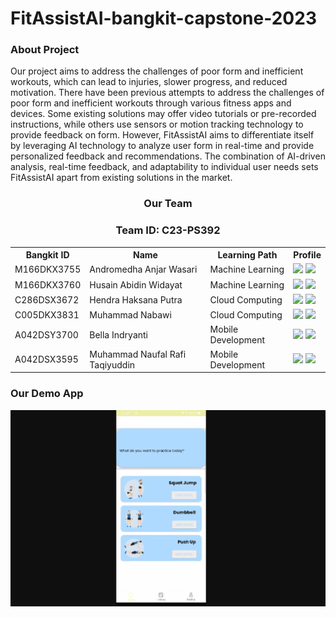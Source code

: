 # FitAssistAI-bangkit-capstone-2023



### About Project
Our project aims to address the challenges of poor form and inefficient workouts, which can lead to injuries, slower progress, and reduced motivation. There have been previous attempts to address the challenges of poor form and inefficient workouts through various fitness apps and devices. Some existing solutions may offer video tutorials or pre-recorded instructions, while others use sensors or motion tracking technology to provide feedback on form. However, FitAssistAI aims to differentiate itself by leveraging AI technology to analyze user form in real-time and provide personalized feedback and recommendations. The combination of AI-driven analysis, real-time feedback, and adaptability to individual user needs sets FitAssistAI apart from existing solutions in the market.



<div align="center">
  <h3>Our Team</h3>
  <h3>Team ID: C23-PS392</h3>
  <table align="center">
    <tr>
      <th>Bangkit ID</th>
      <th>Name</th>
      <th>Learning Path</th>
      <th>Profile</th>
    </tr>
    <tr>
      <td>M166DKX3755</td>
      <td>Andromedha Anjar Wasari</td>
      <td>Machine Learning</td>
      <td>
        <a href="https://github.com/andromedhaaw"><img src="https://img.shields.io/badge/github-121013?style=for-the-badge&logo=github&logoColor=white"></a>
        <a href="https://www.linkedin.com/in/andromedha/"><img src="https://img.shields.io/badge/linkedin-%230077B5.svg?style=for-the-badge&logo=linkedin&logoColor=white"></a>
      </td>
    </tr>
    <tr>
      <td>M166DKX3760</td>
      <td>Husain Abidin Widayat</td>
      <td>Machine Learning</td>
    <td>
        <a href="https://github.com/immortalmeow"><img src="https://img.shields.io/badge/github-121013?style=for-the-badge&logo=github&logoColor=white"></a>
        <a href="https://www.linkedin.com/in/husain-abidin-widayat-7832a8257/"><img src="https://img.shields.io/badge/linkedin-%230077B5.svg?style=for-the-badge&logo=linkedin&logoColor=white"></a>
      </td>
    </tr>
    <tr>
      <td>C286DSX3672 </td>
      <td>Hendra Haksana Putra</td>
      <td>Cloud Computing</td>
    <td>
        <a href="https://github.com/blvur"><img src="https://img.shields.io/badge/github-121013?style=for-the-badge&logo=github&logoColor=white"></a>
        <a href="https://www.linkedin.com/in/hendra-haksana-putra-163519261/"><img src="https://img.shields.io/badge/linkedin-%230077B5.svg?style=for-the-badge&logo=linkedin&logoColor=white"></a>
      </td>
    </tr>
    <tr>
      <td>C005DKX3831 </td>
      <td>Muhammad Nabawi</td>
      <td>Cloud Computing</td>
 <td>
        <a href="https://github.com/nabawiAwi"><img src="https://img.shields.io/badge/github-121013?style=for-the-badge&logo=github&logoColor=white"></a>
        <a href="https://www.linkedin.com/in/muhammad-nabawi-17901a272/"><img src="https://img.shields.io/badge/linkedin-%230077B5.svg?style=for-the-badge&logo=linkedin&logoColor=white"></a>
      </td>
    </tr>
    <tr>
      <td>A042DSY3700 </td>
      <td>Bella Indryanti</td>
      <td>Mobile Development</td>
   <td>
        <a href="https://github.com/bydbi"><img src="https://img.shields.io/badge/github-121013?style=for-the-badge&logo=github&logoColor=white"></a>
        <a href="https://www.linkedin.com/in/bella-indryanti-753544262/"><img src="https://img.shields.io/badge/linkedin-%230077B5.svg?style=for-the-badge&logo=linkedin&logoColor=white"></a>
      </td>
    </tr>
    <tr>
      <td>A042DSX3595 </td>
      <td>Muhammad Naufal Rafi Taqiyuddin</td>
      <td>Mobile Development</td>
 <td>
        <a href="https://github.com/novalloo"><img src="https://img.shields.io/badge/github-121013?style=for-the-badge&logo=github&logoColor=white"></a>
        <a href="https://www.linkedin.com/in/muhammad-naufal-rafi-taqiyuddin/"><img src="https://img.shields.io/badge/linkedin-%230077B5.svg?style=for-the-badge&logo=linkedin&logoColor=white"></a>
      </td>
    </tr>
  </table>
</div>

### Our Demo App
<p align="center">
  <a href="https://youtu.be/_PI4tTTRTWc">
    <img src="./img/fitassistaidemo.png" alt="YouTube Video" />
  </a>
</p>



